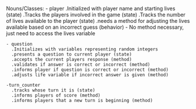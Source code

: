 
  Nouns/Classes:
    - player
      .Initialized with player name and starting lives (state)
      .Tracks the players involved in the game (state)
      .Tracks the number of lives available to the player (state)
      .needs a method for adjusting the lives available based on an incorrect guess (behavior) - No method necessary, just need to access the lives variable

    - question
      .Initializes with variables representing random integers
      .presents a question to current player (state)
      .accepts the current players response (method)
      .validates if answer is correct or incorrect (method)
      .informs player if question is correct or incorrect (method)
      .adjusts life variable if incorrect answer is given (method)

    -turn_counter
      .tracks whose turn it is (state)
      .informs players of score (method)
      .informs players that a new turn is beginning (method)










